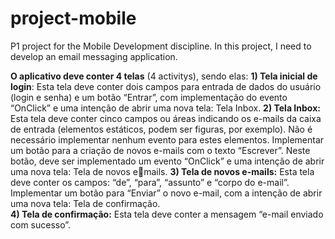 # project-mobile
P1 project for the Mobile Development discipline. In this project, I need to develop an email messaging application.


**O aplicativo deve conter 4 telas** (4 activitys), sendo elas:
  **1) Tela inicial de login**:
    Esta tela deve conter dois campos para entrada de dados do usuário (login e senha) e um botão 
    “Entrar”, com implementação do evento “OnClick” e uma intenção de abrir uma nova tela: Tela Inbox.
  **2) Tela Inbox:**
    Esta tela deve conter cinco campos ou áreas indicando os e-mails da caixa de entrada
    (elementos estáticos, podem ser figuras, por exemplo). Não é necessário implementar nenhum evento 
    para estes elementos. 
    Implementar um botão para a criação de novos e-mails com o texto “Escrever”. Neste botão, 
    deve ser implementado um evento “OnClick” e uma intenção de abrir uma nova tela: Tela de novos emails.
  **3) Tela de novos e-mails:**
    Esta tela deve conter os campos: “de”, “para”, “assunto” e “corpo do e-mail”. 
    Implementar um botão para “Enviar” o novo e-mail, com a intenção de abrir uma nova tela:  Tela de confirmação.     
  **4) Tela de confirmação:**
     Esta tela deve conter a mensagem “e-mail enviado com sucesso”.
